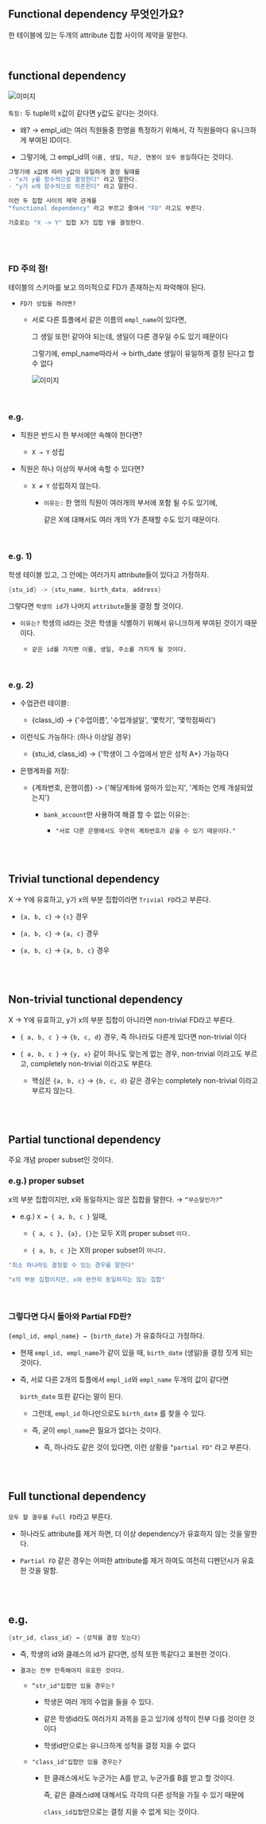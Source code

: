 ## Functional dependency 무엇인가요?



한 테이블에 있는 두개의 attribute 집합 사이의 제약을 말한다.

<br/>

## functional dependency

![이미지](/programming/img/입문475.PNG)



`특징:` 두 tuple의 x값이 같다면 y값도 같다는 것이다.

- 왜? → empl_id는 여러 직원들중 한명을 특정하기 위해서, 각 직원들마다 유니크하게 부여된 ID이다.

- 그렇기에, 그 empl_id의 `이름, 생일, 직군, 연봉이 모두 동일`하다는 것이다.

```java
그렇기에 x값에 따라 y값이 유일하게 결정 될때를 
- "x가 y를 함수적으로 결정한다" 라고 말한다.
- "y가 x에 함수적으로 의존한다" 라고 말한다.

이런 두 집합 사이의 제약 관계를 
"functional dependency" 라고 부르고 줄여서 "FD" 라고도 부른다.

기호로는 "X -> Y" 집합 X가 집합 Y를 결정한다.
```

<br/><br/>

### FD 주의 점!

테이블의 스키마를 보고 의미적으로 FD가 존재하는지 파악해야 된다.

- `FD가 성립을 하려면?`

    - 서로 다른 튜플에서 같은 이름의 `empl_name`이 있다면,
        
        그 생일 또한! 같아야 되는데, 생일이 다른 경우일 수도 있기 때문이다
        
        그렇기에, empl_name따라서 → birth_date 생일이 유일하게 결정 된다고 할 수 없다
        
        ![이미지](/programming/img/입문476.PNG)


<br/>

### e.g.

- 직원은 반드시 한 부서에만 속해야 한다면?

    - `X → Y` 성립

- 직원은 하나 이상의 부서에 속할 수 있다면?

    - `X ≠ Y` 성립하지 않는다.

        - `이유는:` 한 명의 직원이 여러개의 부서에 포함 될 수도 있기에,
            
            같은 X에 대해서도 여러 개의 Y가 존재할 수도 있기 때문이다.


<br/>

### e.g. 1)

학생 테이블 있고, 그 안에는 여러가지 attribute들이 있다고 가정하자.

```java
{stu_id} -> {stu_name, birth_data, address}
```

그렇다면 `학생의 id`가 나머지 `attribute`들을 결정 할 것이다.

- `이유는?` 학생의 id라는 것은 학생을 식별하기 위해서 유니크하게 부여된 것이기 때문이다.

    - `같은 id를 가지면 이름, 생일, 주소를 가지게 될 것이다.`

<br/>

### e.g. 2)

- 수업관련 테이블:

    - {class_id} -> {'수업이름', '수업개설일', '몇학기', '몇학점짜리')

- 이런식도 가능하다: (하나 이상일 경우)

    - {stu_id, class_id} -> {'학생이 그 수업에서  받은 성적 A+} 가능하다

- 은행계좌를 저장:

    - {계좌번호, 은행이름} -> {'해당계좌에 얼마가 있는지', '계좌는 언제 개설되었는지'}

        - `bank_account`만 사용하여 해결 할 수 없는 이유는:

            - `"서로 다른 은행에서도 우연히 계좌번호가 같을 수 있기 때문이다."`


<br/><br/>

## Trivial tunctional dependency

X → Y에 유효하고, y가 x의 부분 집합이라면 `Trivial FD`라고 부른다.

- `{a, b, c}` → `{c}` 경우

- `{a, b, c}` → `{a, c}` 경우

- `{a, b, c}` → `{a, b, c}` 경우

<br/><br/>

## Non-trivial tunctional dependency

X → Y에 유효하고, y가 x의 부분 집합이 아니라면 non-trivial FD라고 부른다.

- `{ a, b, c }` → `{b, c, d}` 경우, 즉 하나라도 다른게 있다면 non-trivial 이다

- `{ a, b, c }` → `{y, x}` 같이 하나도 맞는게 없는 경우, non-trivial 이라고도 부르고, completely non-trivial 이라고도 부른다.
    
    - 핵심은 `{a, b, c}` → `{b, c, d}` 같은 경우는 completely non-trivial 이라고 부르지 않는다.

<br/><br/>

## Partial tunctional dependency

주요 개념 proper subset인 것이다.



### e.g.) proper subset 

x의 부분 집합이지만, x와 동일하지는 않은 집합을 말한다. → `“무슨말인가?”`

- e.g.) `X = { a, b, c }` 일때,

    - `{ a, c }, {a}, {}`는 모두 X의 proper subset `이다.`
    
    - `{ a, b, c }`는 X의 proper subset이 `아니다.`

```java
"최소 하나라도 결정할 수 있는 경우를 말한다"

"x의 부분 집합이지만, x와 완전히 동일하지는 않는 집합"
```

<br/>

### 그렇다면 다시 돌아와 Partial FD란?

`{empl_id, empl_name} → {birth_date}` 가 유효하다고 가정하다.

- 현재 `empl_id, empl_name`가 같이 있을 때, `birth_date` (생일)을 결정 짓게 되는 것이다.

- 즉, 서로 다른 2개의 튜플에서 `empl_id`와 `empl_name` 두개의 값이 같다면
    
    `birth_date` 또한 같다는 말이 된다.
    
    - 그런데, `empl_id` 하나만으로도 `birth_date` 를 찾을 수 있다.

    - 즉, 굳이 `empl_name`은 필요가 없다는 것이다.
        - 즉, 하나라도 같은 것이 있다면, 이런 상황을 `“partial FD"` 라고 부른다.

<br/><br/>

## Full tunctional dependency

`모두 할 결우를 Full FD`라고 부른다.

- 하나라도 attribute를 제거 하면, 더 이상 dependency가 유효하지 않는 것을 말한다.

- `Partial FD` 같은 경우는 어떠한 attribute를 제거 하여도 여전히 디펜던시가 유효한 것을 말함.

<br/><br/>

## e.g.

```java
{str_id, class_id} → {성적을 결정 짓는다}
```

- 즉, 학생의 id와 클래스의 id가 같다면, 성적 또한 똑같다고 표현한 것이다.

- `결과는 전부 만족해야지 유효한 것이다.`

    - `“str_id"집합만 있을 경우는?`

        - 학생은 여러 개의 수업을 들을 수 있다.
        - 같은 학생id라도 여러가지 과목을 듣고 있기에 성적이 전부 다를 것이란 것이다

        - 학생id만으로는 유니크하게 성적을 결정 지을 수 없다
    - `"class_id"집합만 있을 경우는?`

        - 한 클래스에서도 누군가는 A를 받고, 누군가를 B를 받고 할 것이다.
            
            즉, 같은 클래스id에 대해서도 각각의 다른 성적을 가질 수 있기 때문에  
            
            `class_id집합`만으로는 결정 지을 수 없게 되는 것이다.